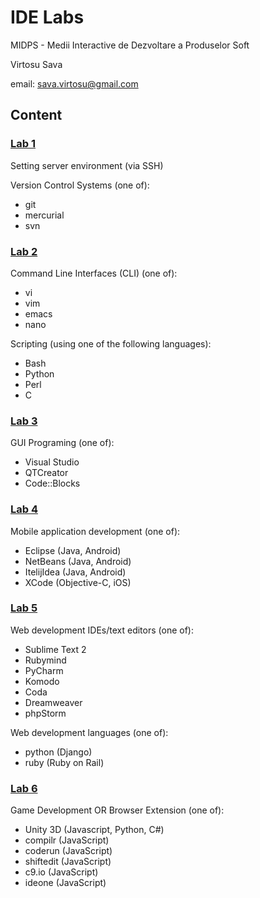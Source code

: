 
IDE Labs
=========
MIDPS - Medii Interactive de Dezvoltare a Produselor Soft

Virtosu Sava

email: sava.virtosu@gmail.com

Content
------------------------------------------------------
### [Lab 1](https://github.com/TUM-FAF/IDE/blob/master/MIDPS_LAB_1.md)
Setting server environment (via SSH)

Version Control Systems (one of):
  - git
  - mercurial
  - svn

### [Lab 2](https://github.com/TUM-FAF/IDE/blob/master/MIDPS_LAB_2.md)
Command Line Interfaces (CLI) (one of):
  - vi
  - vim
  - emacs
  - nano

Scripting (using one of the following languages):
  - Bash
  - Python
  - Perl
  - C

### [Lab 3](https://github.com/TUM-FAF/IDE/blob/master/MIDPS_LAB_3.md)
GUI Programing (one of):
  - Visual Studio
  - QTCreator
  - Code::Blocks

### [Lab 4](https://github.com/TUM-FAF/IDE/blob/master/MIDPS_LAB_4.md)
Mobile application development (one of):
  - Eclipse (Java, Android)
  - NetBeans (Java, Android)
  - ItelijIdea (Java, Android)
  - XCode (Objective-C, iOS)

### [Lab 5](https://github.com/TUM-FAF/IDE/blob/master/MIDPS_LAB_5.md)
Web development IDEs/text editors (one of):
  - Sublime Text 2
  - Rubymind
  - PyCharm
  - Komodo
  - Coda
  - Dreamweaver
  - phpStorm
  
Web development languages (one of):
 - python (Django)
 - ruby (Ruby on Rail)

### [Lab 6](https://github.com/TUM-FAF/IDE/blob/master/MIDPS_LAB_6.md)
Game Development OR Browser Extension (one of):
  - Unity 3D (Javascript, Python, C#)
  - compilr (JavaScript)
  - coderun (JavaScript)
  - shiftedit (JavaScript)
  - c9.io (JavaScript)
  - ideone (JavaScript) 
